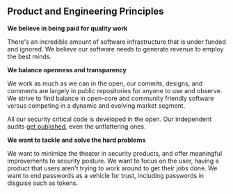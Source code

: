 ## Product and Engineering Principles

**We believe in being paid for quality work**

There's an incredible amount of software infrastructure that is under funded and ignored.
We believe our software needs to generate revenue to employ the best minds.

**We balance openness and transparency**

We work as much as we can in the open, our commits, designs, and comments are largely in public repositories for anyone to use and observe.
We strive to find balance in open-core and community friendly software versus competing in a dynamic and evolving market segment.

All our security critical code is developed in the open.
Our independent audits [get published](https://goteleport.com/resources/audits/), even the unflattering ones.

**We want to tackle and solve the hard problems**

We want to minimize the theater in security products, and offer meaningful improvements to security posture.
We want to focus on the user, having a product that users aren't trying to work around to get their jobs done.
We want to end passwords as a vehicle for trust, including passwords in disguise such as tokens.
